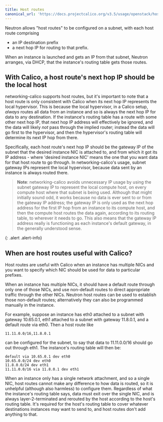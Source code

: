 ```yaml
---
title: Host routes
canonical_url: 'https://docs.projectcalico.org/v3.5/usage/openstack/host-routes'
---
```


Neutron allows "host routes" to be configured on a subnet, with each host route
comprising

- an IP destination prefix
- a next hop IP for routing to that prefix.

When an instance is launched and gets an IP from that subnet, Neutron arranges,
via DHCP, that the instance's routing table gets those routes.

With Calico, a host route's next hop IP should be the local host
----------------------------------------------------------------

networking-calico supports host routes, but it's important to note that a host
route is only consistent with Calico when its next hop IP represents the local
hypervisor.  This is because the local hypervisor, in a Calico setup, *always*
routes all data from an instance and so is always the next hop IP for data to
any destination.  If the instance's routing table has a route with some other
next hop IP, that next hop IP address will effectively be ignored, and the data
will likely *not* pass through the implied router; instead the data will go
first to the hypervisor, and then the hypervisor's routing table will determine
its next IP hop from there.

Specifically, each host route's next hop IP should be the gateway IP of the
subnet that the desired instance NIC is attached to, and from which it got its
IP address - where 'desired instance NIC' means the one that you want data for
that host route to go through.  In networking-calico's usage, subnet gateway
IPs represent the local hypervisor, because data sent by an instance is always
routed there.

> **Note**: networking-calico avoids unnecessary IP usage by using the subnet
> gateway IP to represent the local compute host, on every compute host where
> that subnet is being used. Although that might initially sound odd, it works
> because no data is ever sent to or from the gateway IP address; the gateway
> IP is only used as the next hop address for the first IP hop from an instance
> to its compute host, and then the compute host routes the data again,
> according to its routing table, to wherever it needs to go. This also means
> that the gateway IP address really is functioning as each instance's default
> gateway, in the generally understood sense.
>
{: .alert .alert-info}


When are host routes useful with Calico?
----------------------------------------

Host routes are useful with Calico when an instance has multiple NICs and you
want to specify which NIC should be used for data to particular prefixes.

When an instance has multiple NICs, it should have a default route through only
one of those NICs, and use non-default routes to direct appropriate traffic
through the other NICs.  Neutron host routes can be used to establish those
non-default routes; alternatively they can also be programmed manually in the
instance.

For example, suppose an instance has eth0 attached to a subnet with gateway
10.65.0.1, eth1 attached to a subnet with gateway 11.8.0.1, and a default route
via eth0.  Then a host route like

    11.11.0.0/16,11.8.0.1

can be configured for the subnet, to say that data to 11.11.0.0/16 should go
out through eth1.  The instance's routing table will then be:

    default via 10.65.0.1 dev eth0
    10.65.0.0/24 dev eth0
    11.8.0.0/24 dev eth1
    11.11.0.0/16 via 11.8.0.1 dev eth1

When an instance only has a single network attachment, and so a single NIC,
host routes cannot make any difference to how data is routed, so it is
unhelpful (although also harmless) to configure them.  Regardless of what the
instance's routing table says, data must exit over the single NIC, and is
always layer-2-terminated and rerouted by the host according to the host's
routing table.  It's required for the host's routing table to cover whatever
destinations instances may want to send to, and host routes don't add anything
to that.
